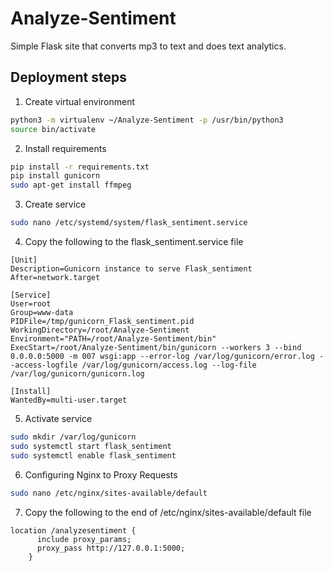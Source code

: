 # Analyze-Sentiment
Simple Flask site that converts mp3 to text and does text analytics.

## Deployment steps
1. Create virtual environment
```bash
python3 -m virtualenv ~/Analyze-Sentiment -p /usr/bin/python3
source bin/activate
```
2. Install requirements
```bash
pip install -r requirements.txt
pip install gunicorn
sudo apt-get install ffmpeg
```
3. Create service
```bash
sudo nano /etc/systemd/system/flask_sentiment.service
```
4. Copy the following to the flask_sentiment.service file
```
[Unit]
Description=Gunicorn instance to serve Flask_sentiment
After=network.target

[Service]
User=root
Group=www-data
PIDFile=/tmp/gunicorn_Flask_sentiment.pid
WorkingDirectory=/root/Analyze-Sentiment
Environment="PATH=/root/Analyze-Sentiment/bin"
ExecStart=/root/Analyze-Sentiment/bin/gunicorn --workers 3 --bind 0.0.0.0:5000 -m 007 wsgi:app --error-log /var/log/gunicorn/error.log --access-logfile /var/log/gunicorn/access.log --log-file /var/log/gunicorn/gunicorn.log

[Install]
WantedBy=multi-user.target
```
5. Activate service
```bash
sudo mkdir /var/log/gunicorn
sudo systemctl start flask_sentiment
sudo systemctl enable flask_sentiment
```
6. Configuring Nginx to Proxy Requests
```bash
sudo nano /etc/nginx/sites-available/default
```
7. Copy the following to the end of /etc/nginx/sites-available/default file
```
location /analyzesentiment {
      include proxy_params;
      proxy_pass http://127.0.0.1:5000;
    }
```

